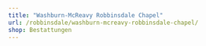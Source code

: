 ```yaml
---
title: "Washburn-McReavy Robbinsdale Chapel"
url: /robbinsdale/washburn-mcreavy-robbinsdale-chapel/
shop: Bestattungen
---
```

